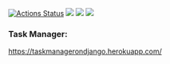 [![Actions Status](https://github.com/Nikita-Illarionov/python-project-lvl4/workflows/hexlet-check/badge.svg)](https://github.com/Nikita-Illarionov/python-project-lvl4/actions)
<a href="https://github.com/Nikita-Illarionov/python-project-lvl4/actions"><img src="https://github.com/Nikita-Illarionov/python-project-lvl4/workflows/Travis_CI/badge.svg" /></a>
<a href="https://codeclimate.com/github/Nikita-Illarionov/python-project-lvl4/maintainability"><img src="https://api.codeclimate.com/v1/badges/0ffcf5ec6c4384b93f5a/maintainability" /></a>
<a href="https://codeclimate.com/github/Nikita-Illarionov/python-project-lvl4/test_coverage"><img src="https://api.codeclimate.com/v1/badges/0ffcf5ec6c4384b93f5a/test_coverage" /></a>

### Task Manager:
https://taskmanagerondjango.herokuapp.com/
